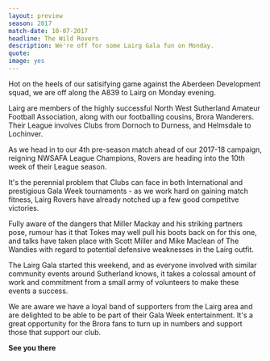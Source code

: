 ```yaml
---
layout: preview
season: 2017
match-date: 10-07-2017
headline: The Wild Rovers
description: We're off for some Lairg Gala fun on Monday.
quote:
image: yes
---
```

Hot on the heels of our satisifying game against the Aberdeen Development squad, we are off along the A839 to Lairg on Monday evening.

Lairg are members of the highly successful North West Sutherland Amateur Football Association, along with our footballing cousins, Brora Wanderers. Their League involves Clubs from Dornoch to Durness, and Helmsdale to Lochinver.

As we head in to our 4th pre-season match ahead of our 2017-18 campaign, reigning NWSAFA League Champions, Rovers are heading into the 10th week of their League season.

It's the perennial problem that Clubs can face in both International and prestigious Gala Week tournaments - as we work hard on gaining match fitness, Lairg Rovers have already notched up a few good competitve victories.

Fully aware of the dangers that Miller Mackay and his striking partners pose, rumour has it that Tokes may well pull his boots back on for this one, and talks have taken place with Scott Miller and Mike Maclean of The Wandies with regard to potential defensive weaknesses in the Lairg outfit.

 The Lairg Gala started this weekend, and as everyone involved with similar community events around Sutherland knows, it takes a colossal amount of work and commitment from a small army of volunteers to make these events a success.

 We are aware we have a loyal band of supporters from the Lairg area and are delighted to be able to be part of their Gala Week entertainment. It's a great opportunity for the Brora fans to turn up in numbers and support those that support our club.

 **See you there**
